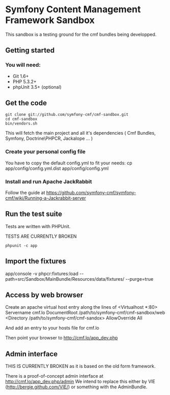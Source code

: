# Symfony Content Management Framework Sandbox

This sandbox is a testing ground for the cmf bundles being developped.


## Getting started

### You will need:
  * Git 1.6+
  * PHP 5.3.2+
  * phpUnit 3.5+ (optional)

## Get the code

    git clone git://github.com/symfony-cmf/cmf-sandbox.git
    cd cmf-sandbox
    bin/vendors.sh

This will fetch the main project and all it's dependencies ( Cmf Bundles, Symfony, Doctrine\PHPCR, Jackalope ... )

### Create your personal config file

You have to copy the default config.yml to fit your needs:
    cp app/config/config.yml.dist app/config/config.yml

### Install and run Apache JackRabbit

Follow the guide at
https://github.com/symfony-cmf/symfony-cmf/wiki/Running-a-Jackrabbit-server


## Run the test suite

Tests are written with PHPUnit.

TESTS ARE CURRENTLY BROKEN

    phpunit -c app


## Import the fixtures

app/console -v phpcr:fixtures:load --path=src/Sandbox/MainBundle/Resources/data/fixtures/ --purge=true


## Access by web browser

Create an apache virtual host entry along the lines of
<Virtualhost *:80>
    Servername cmf.lo
    DocumentRoot /path/to/symfony-cmf/cmf-sandbox/web
    <Directory /path/to/symfony-cmf/cmf-sandox>
        AllowOverride All
    </Directory>
</Virtualhost>

And add an entry to your hosts file for cmf.lo

Then point your browser to http://cmf.lo/app_dev.php

## Admin interface

THIS IS CURRENTLY BROKEN as it is based on the old form framework.

There is a proof-of-concept admin interface at http://cmf.lo/app_dev.php/admin
We intend to replace this either by VIE (http://bergie.github.com/VIE/) or
something with the AdminBundle.

